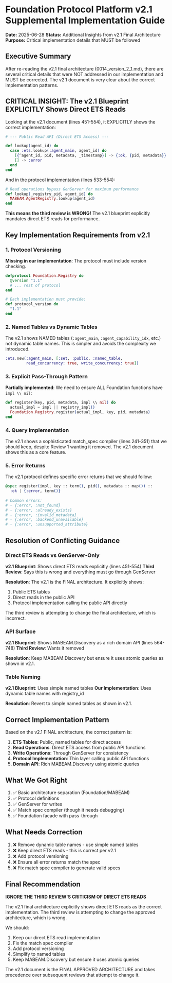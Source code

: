 # Foundation Protocol Platform v2.1 Supplemental Implementation Guide

**Date:** 2025-06-28
**Status:** Additional Insights from v2.1 Final Architecture
**Purpose:** Critical implementation details that MUST be followed

## Executive Summary

After re-reading the v2.1 final architecture (0014_version_2_1.md), there are several critical details that were NOT addressed in our implementation and MUST be corrected. The v2.1 document is very clear about the correct implementation patterns.

## CRITICAL INSIGHT: The v2.1 Blueprint EXPLICITLY Shows Direct ETS Reads

Looking at the v2.1 document (lines 451-554), it EXPLICITLY shows the correct implementation:

```elixir
# --- Public Read API (Direct ETS Access) ---

def lookup(agent_id) do
  case :ets.lookup(:agent_main, agent_id) do
    [{^agent_id, pid, metadata, _timestamp}] -> {:ok, {pid, metadata}}
    [] -> :error
  end
end
```

And in the protocol implementation (lines 533-554):

```elixir
# Read operations bypass GenServer for maximum performance
def lookup(_registry_pid, agent_id) do
  MABEAM.AgentRegistry.lookup(agent_id)
end
```

**This means the third review is WRONG!** The v2.1 blueprint explicitly mandates direct ETS reads for performance.

## Key Implementation Requirements from v2.1

### 1. Protocol Versioning

**Missing in our implementation**: The protocol must include version checking.

```elixir
defprotocol Foundation.Registry do
  @version "1.1"
  # ... rest of protocol
end

# Each implementation must provide:
def protocol_version do
  "1.1"
end
```

### 2. Named Tables vs Dynamic Tables

The v2.1 shows NAMED tables (`:agent_main`, `:agent_capability_idx`, etc.) not dynamic table names. This is simpler and avoids the complexity we introduced.

```elixir
:ets.new(:agent_main, [:set, :public, :named_table, 
         read_concurrency: true, write_concurrency: true])
```

### 3. Explicit Pass-Through Pattern

**Partially implemented**: We need to ensure ALL Foundation functions have `impl \\ nil`:

```elixir
def register(key, pid, metadata, impl \\ nil) do
  actual_impl = impl || registry_impl()
  Foundation.Registry.register(actual_impl, key, pid, metadata)
end
```

### 4. Query Implementation

The v2.1 shows a sophisticated match_spec compiler (lines 241-351) that we should keep, despite Review 1 wanting it removed. The v2.1 document shows this as a core feature.

### 5. Error Returns

The v2.1 protocol defines specific error returns that we should follow:

```elixir
@spec register(impl, key :: term(), pid(), metadata :: map()) :: 
  :ok | {:error, term()}
  
# Common errors:
# - {:error, :not_found}
# - {:error, :already_exists}
# - {:error, :invalid_metadata}
# - {:error, :backend_unavailable}
# - {:error, :unsupported_attribute}
```

## Resolution of Conflicting Guidance

### Direct ETS Reads vs GenServer-Only

**v2.1 Blueprint**: Shows direct ETS reads explicitly (lines 451-554)
**Third Review**: Says this is wrong and everything must go through GenServer

**Resolution**: The v2.1 is the FINAL architecture. It explicitly shows:
1. Public ETS tables
2. Direct reads in the public API
3. Protocol implementation calling the public API directly

The third review is attempting to change the final architecture, which is incorrect.

### API Surface

**v2.1 Blueprint**: Shows MABEAM.Discovery as a rich domain API (lines 564-748)
**Third Review**: Wants it removed

**Resolution**: Keep MABEAM.Discovery but ensure it uses atomic queries as shown in v2.1.

### Table Naming

**v2.1 Blueprint**: Uses simple named tables
**Our Implementation**: Uses dynamic table names with registry_id

**Resolution**: Revert to simple named tables as shown in v2.1.

## Correct Implementation Pattern

Based on the v2.1 FINAL architecture, the correct pattern is:

1. **ETS Tables**: Public, named tables for direct access
2. **Read Operations**: Direct ETS access from public API functions
3. **Write Operations**: Through GenServer for consistency
4. **Protocol Implementation**: Thin layer calling public API functions
5. **Domain API**: Rich MABEAM.Discovery using atomic queries

## What We Got Right

1. ✅ Basic architecture separation (Foundation/MABEAM)
2. ✅ Protocol definitions
3. ✅ GenServer for writes
4. ✅ Match spec compiler (though it needs debugging)
5. ✅ Foundation facade with pass-through

## What Needs Correction

1. ❌ Remove dynamic table names - use simple named tables
2. ❌ Keep direct ETS reads - this is correct per v2.1
3. ❌ Add protocol versioning
4. ❌ Ensure all error returns match the spec
5. ❌ Fix match spec compiler to generate valid specs

## Final Recommendation

**IGNORE THE THIRD REVIEW'S CRITICISM OF DIRECT ETS READS**

The v2.1 final architecture explicitly shows direct ETS reads as the correct implementation. The third review is attempting to change the approved architecture, which is wrong.

We should:
1. Keep our direct ETS read implementation
2. Fix the match spec compiler
3. Add protocol versioning
4. Simplify to named tables
5. Keep MABEAM.Discovery but ensure it uses atomic queries

The v2.1 document is the FINAL APPROVED ARCHITECTURE and takes precedence over subsequent reviews that attempt to change it.